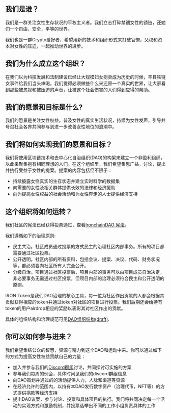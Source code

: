 ## 我们是谁？

我们是一群关注女性生存状况的平权主义者。我们立志打碎禁锢女性的锁链，还她们一个自由，安全，平等的世界。

我们也是一群Crypto爱好者，希望用新的技术和组织形式来打破官僚，父权和资本对女性的压迫，一起推动世界的进步。

## 我们为什么成立这个组织？

在我们以为科技发展和法制建设已经让大规模妇女拐卖成为历史的时候，丰县铁链女事件给我们当头棒喝，我们觉得必须做些什么来还原一个真实的世界，让大家看到那些被忽视和被压迫的声音，让被这个社会伤害的人们得到应得的帮助。

## 我们的愿景和目标是什么?

我们的愿景是关注女性权益，普及女性的真实生活状况，持续为女性发声，引导并号召社会各界共同参与到进一步改善女性地位的浪潮中。

## 我们将如何实现我们的愿景和目标？

我们将使用区块链技术和去中心化自治组织(DAO)的构架来建立一个非盈利组织，以此来聚集抱有相同理想的人们。在这个组织里，我们希望集思广益，讨论，提出并执行受益于女性的提案。提案的内容包括但不限于：

* 持续披露女性真实的生存状态并建立实时科学的数据集
* 向需要的女性及相关群体提供长效的法律和经济援助
* 向为提高女性权益的社会活动和为女性奔走的人士提供经济支持

## 这个组织将如何运转？

我们社区的宪法已经获得投票通过，查看[IronchainDAO 宪法](https://snapshot.org/#/ironchain.eth/proposal/0xd51707310f9afebca93c9e832a465c436c12c10d62671775629ba075c11df8a3)。

我们遵循如下的治理原则:

* 民主共治。社区成员通过投票的方式民主的治理社区内部事务。所有的项目都需要通过社区投票。
* 公开透明。社区内部的所有资料，包括会议、提案、决议、代码、财务状况等，都必须要向社区所有人完全公开。
* 分级自治。项目通过社区投票后，项目内部的事务可以由项目成员自治决定，非必要事务无需通过社区投票，但项目内部的治理必须符合民主和公开透明的原则。

IRON Token是我们DAO治理的核心工具，每一位为社区作出贡献的人都会根据其贡献获得相应的token并通过token对社区的项目进行投票。我们后期还会给持有token的用户airdrop相应的奖励以表彰其对社区作出的贡献。

具体的组织结构和治理规范可见[DAO组织结构(draft)](https://docs.google.com/document/d/11i-5AmK_gpIhjh_KHy6gYz4s5fVOwkrV8UzfXGwdjjw/edit).

## 你可以如何参与进来？
我们希望集结公众的智慧，资源与精力到这个DAO和运动中来。你可以通过如下的方式为提高女性权益贡献自己的力量：

* 加入并参与我们的[Discord群组](https://discord.gg/sXQDDaHTYZ)讨论，共同探讨可实施的方案
*  参与我们每周的例会，具体时间见我们的discord群组信息
* 向DAO策划并通过的的活动提供人力，人脉和渠道等资源
* 在经济允许的范围内，以持有本DAO发行数字资产（治理代币，NFT等）的方式提供捐款等经济支持
* 提出DAO议案，参与讨论、投票和具体项目的执行。我们将共同决定每一个活动的实现方式和激励机制，并投票选举出不同的工作小组负责具体的工作
